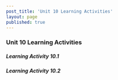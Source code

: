 ```yaml
---
post_title: 'Unit 10 Learning Activities'
layout: page
published: true
---
```


### Unit 10 Learning Activities

##### Learning Activity 10.1

##### Learning Activity 10.2



